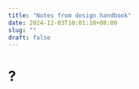 ```yaml
---
title: "Notes from design handbook"
date: 2024-12-03T10:01:18+08:00
slug: ""
draft: false
---
```


# ?
